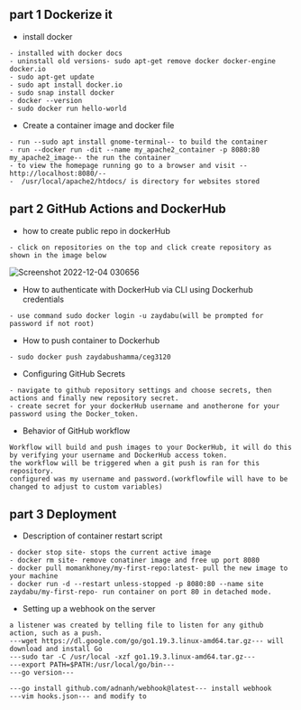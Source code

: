 ## part 1 Dockerize it

- install docker
```
- installed with docker docs
- uninstall old versions- sudo apt-get remove docker docker-engine docker.io
- sudo apt-get update
- sudo apt install docker.io
- sudo snap install docker
- docker --version
- sudo docker run hello-world
```
- Create a container image and docker file
```
- run --sudo apt install gnome-terminal-- to build the container
- run --docker run -dit --name my_apache2_container -p 8080:80 my_apache2_image-- the run the container
- to view the homepage running go to a browser and visit --http://localhost:8080/--
-  /usr/local/apache2/htdocs/ is directory for websites stored
```
## part 2 GitHub Actions and DockerHub
- how to create public repo in dockerHub
```
- click on repositories on the top and click create repository as shown in the image below
```
![Screenshot 2022-12-04 030656](https://user-images.githubusercontent.com/77698851/205480639-703b6f85-53b4-43d1-b15b-1d8090602b42.png)

- How to authenticate with DockerHub via CLI using Dockerhub credentials
```
- use command sudo docker login -u zaydabu(will be prompted for password if not root)
```
- How to push container to Dockerhub
```
- sudo docker push zaydabushamma/ceg3120
```
- Configuring GitHub Secrets
```
- navigate to github repository settings and choose secrets, then actions and finally new repository secret.
- create secret for your dockerHub username and anotherone for your password using the Docker_token.
```
- Behavior of GitHub workflow
```
Workflow will build and push images to your DockerHub, it will do this by verifying your username and DockerHub access token.
the workflow will be triggered when a git push is ran for this repository.
configured was my username and password.(workflowfile will have to be changed to adjust to custom variables)
```

## part 3 Deployment

- Description of container restart script
```
- docker stop site- stops the current active image
- docker rm site- remove conatiner image and free up port 8080
- docker pull momankhoney/my-first-repo:latest- pull the new image to your machine
- docker run -d --restart unless-stopped -p 8080:80 --name site zaydabu/my-first-repo- run container on port 80 in detached mode.
```
- Setting up a webhook on the server
```
a listener was created by telling file to listen for any github action, such as a push.
---wget https://dl.google.com/go/go1.19.3.linux-amd64.tar.gz--- will download and install Go
---sudo tar -C /usr/local -xzf go1.19.3.linux-amd64.tar.gz---  
---export PATH=$PATH:/usr/local/go/bin--- 
---go version--- 

---go install github.com/adnanh/webhook@latest--- install webhook
---vim hooks.json--- and modify to 








